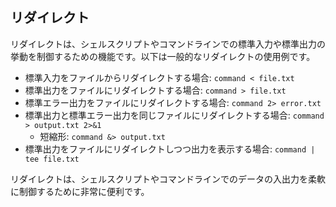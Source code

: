 ## リダイレクト
リダイレクトは、シェルスクリプトやコマンドラインでの標準入力や標準出力の挙動を制御するための機能です。以下は一般的なリダイレクトの使用例です。

- 標準入力をファイルからリダイレクトする場合: `command < file.txt`
- 標準出力をファイルにリダイレクトする場合: `command > file.txt`
- 標準エラー出力をファイルにリダイレクトする場合: `command 2> error.txt`
- 標準出力と標準エラー出力を同じファイルにリダイレクトする場合: `command > output.txt 2>&1`
  - 短縮形: `command &> output.txt`
- 標準出力をファイルにリダイレクトしつつ出力を表示する場合: `command | tee file.txt`

リダイレクトは、シェルスクリプトやコマンドラインでのデータの入出力を柔軟に制御するために非常に便利です。
